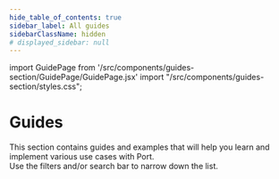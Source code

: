```yaml
---
hide_table_of_contents: true
sidebar_label: All guides
sidebarClassName: hidden
# displayed_sidebar: null
---
```


import GuidePage from '/src/components/guides-section/GuidePage/GuidePage.jsx'
import "/src/components/guides-section/styles.css";

# Guides

This section contains guides and examples that will help you learn and implement various use cases with Port.  
Use the filters and/or search bar to narrow down the list.

<GuidePage />
